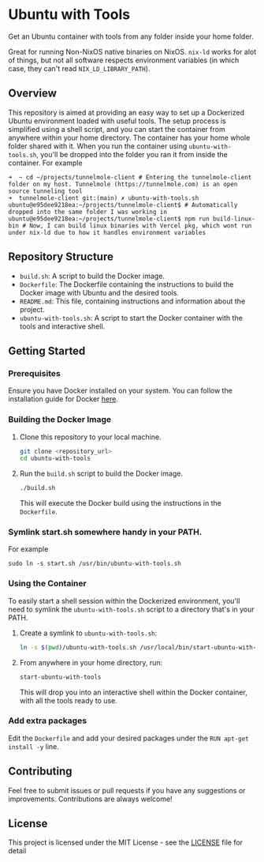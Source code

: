 # Ubuntu with Tools
Get an Ubuntu container with tools from any folder inside your home folder.

Great for running Non-NixOS native binaries on NixOS. `nix-ld` works for alot of things, but not all software respects environment variables (in which case, they can't read `NIX_LD_LIBRARY_PATH`).

## Overview

This repository is aimed at providing an easy way to set up a Dockerized Ubuntu environment loaded with useful tools. The setup process is simplified using a shell script, and you can start the container from anywhere within your home directory. The container has your home whole folder shared with it. When you run the container using `ubuntu-with-tools.sh`, you'll be dropped into the folder you ran it from inside the container. For example

```
➜  ~ cd ~/projects/tunnelmole-client # Entering the tunnelmole-client folder on my host. Tunnelmole (https://tunnelmole.com) is an open source tunneling tool
➜  tunnelmole-client git:(main) ✗ ubuntu-with-tools.sh
ubuntu@e95dee9218ea:~/projects/tunnelmole-client$ # Automatically dropped into the same folder I was working in 
ubuntu@e95dee9218ea:~/projects/tunnelmole-client$ npm run build-linux-bin # Now, I can build linux binaries with Vercel pkg, which wont run under nix-ld due to how it handles environment variables
```

## Repository Structure
- `build.sh`: A script to build the Docker image.
- `Dockerfile`: The Dockerfile containing the instructions to build the Docker image with Ubuntu and the desired tools.
- `README.md`: This file, containing instructions and information about the project.
- `ubuntu-with-tools.sh`: A script to start the Docker container with the tools and interactive shell.

## Getting Started

### Prerequisites

Ensure you have Docker installed on your system. You can follow the installation guide for Docker [here](https://docs.docker.com/get-docker/).

### Building the Docker Image

1. Clone this repository to your local machine.
   ```sh
   git clone <repository_url>
   cd ubuntu-with-tools
   ```

2. Run the `build.sh` script to build the Docker image.
   ```sh
   ./build.sh
   ```
   This will execute the Docker build using the instructions in the `Dockerfile`.

### Symlink start.sh somewhere handy in your PATH. 
For example
```
sudo ln -s start.sh /usr/bin/ubuntu-with-tools.sh
```

### Using the Container

To easily start a shell session within the Dockerized environment, you'll need to symlink the `ubuntu-with-tools.sh` script to a directory that's in your PATH.

1. Create a symlink to `ubuntu-with-tools.sh`:
   ```sh
   ln -s $(pwd)/ubuntu-with-tools.sh /usr/local/bin/start-ubuntu-with-tools
   ```

2. From anywhere in your home directory, run:
   ```sh
   start-ubuntu-with-tools
   ```
   This will drop you into an interactive shell within the Docker container, with all the tools ready to use.

### Add extra packages
Edit the `Dockerfile` and add your desired packages under the `RUN apt-get install -y` line.

## Contributing

Feel free to submit issues or pull requests if you have any suggestions or improvements. Contributions are always welcome!

## License

This project is licensed under the MIT License - see the [LICENSE](LICENSE) file for detail